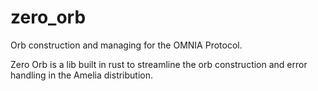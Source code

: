 # zero_orb
Orb construction and managing for the OMNIA Protocol.

Zero Orb is a lib built in rust to streamline the orb construction and error handling in the Amelia distribution.
